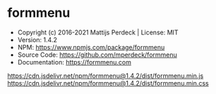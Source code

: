 # formmenu

* Copyright (c) 2016-2021 Mattijs Perdeck | License: MIT
* Version: 1.4.2
* NPM: https://www.npmjs.com/package/formmenu
* Source Code: https://github.com/mperdeck/formmenu
* Documentation: https://formmenu.com

https://cdn.jsdelivr.net/npm/formmenu@1.4.2/dist/formmenu.min.js
https://cdn.jsdelivr.net/npm/formmenu@1.4.2/dist/formmenu.min.css

